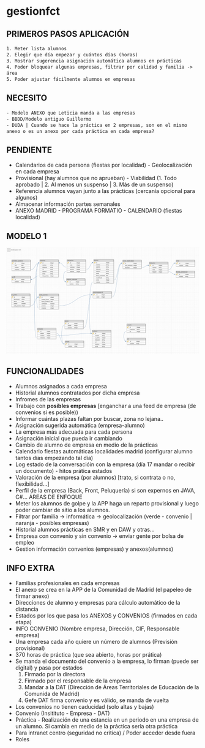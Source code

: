 # gestionfct

PRIMEROS PASOS APLICACIÓN
-----------------
	1. Meter lista alumnos
	2. Elegir que día empezar y cuántos días (horas)
	3. Mostrar sugerencia asignación automática alumnos en prácticas
	4. Poder bloquear algunas empresas, filtrar por calidad y familia -> área
	5. Poder ajustar fácilmente alumnos en empresas


NECESITO
---------
	- Modelo ANEXO que Leticia manda a las empresas
	- BBDD/Modelo antiguo Guillermo
	- DUDA | Cuando se hace la práctica en 2 empresas, son en el mismo anexo o es un anexo por cada práctica en cada empresa?


PENDIENTE
-----------
- Calendarios de cada persona (fiestas por localidad) - Geolocalización en cada empresa
- Provisional (hay alumnos que no aprueban) - Viabilidad (1. Todo aprobado | 2. Al menos un suspenso | 3. Más de un suspenso)
- Referencia alumnos vayan junto a las prácticas (cercanía opcional para algunos)
- Almacenar información partes semanales
- ANEXO MADRID - PROGRAMA FORMATIO - CALENDARIO (fiestas localidad)



MODELO 1
-------
![Modelo1](https://github.com/DaniS1448/gestionfct/blob/master/modelo1.png)


FUNCIONALIDADES
------------------
- Alumnos asignados a cada empresa
- Historial alumnos contratados por dicha empresa
- Infromes de las empresas
- Trabajo con **posibles empresas** [enganchar a una feed de empresa (de convenios si es posible))
- Informar cuántas plazas faltan por buscar, zona no lejana..
- Asignación sugerida automática (empresa-alumno)
- La empresa más adecuada para cada persona
- Asignación inicial que pueda ir cambiando
- Cambio de alumno de empresa en medio de la prácticas
- Calendario fiestas automáticas localidades madrid (configurar alumno tantos días empezando tal día)
- Log estado de la conversacióin con la empresa (día 17 mandar o recibir un documento) - hitos prática estados
- Valoración de la empresa (por alumnos) [trato, si contrata o no, flexibilidad...]
- Perfil de la empresa (Back, Front, Peluquería) si son expernos en JAVA, C#... ÁREAS DE ENFOQUE
- Meter los alumnos de golpe y la APP haga un reparto provisional y luego poder cambiar de sitio a los alumnos.
- Filtrar por familia -> informática -> geolocalización (verde - convenio | naranja - posibles empresas)
- Historial alumnos prácticas en SMR y en DAW y otras...
- Empresa con convenio y sin convenio -> enviar gente por bolsa de empleo
- Gestion información convenios (empresas) y anexos(alumnos)


INFO EXTRA
----------
- Familias profesionales en cada empresas
- El anexo se crea en la APP de la Comunidad de Madrid (el papeleo de firmar anexo)
- Direcciones de alumno y empresas para cálculo automático de la distancia
- Estados por los que pasa los ANEXOS y CONVENIOS (firmados en cada etapa)
- INFO CONVENIO (Nombre empresa, Dirección, CIF, Responsable empresa)
- Una empresa cada año quiere un número de alumnos (Previsión provisional)
- 370 horas de práctica (que sea abierto, horas por prática)
- Se manda el documento del convenio a la empresa, lo firman (puede ser digital) y pasa por estados
	1. Firmado por la directora
	2. Firmado por el responsable de la empresa
	3. Mandar a la DAT (Dirección de Áreas Territoriales de Educación de la Comunida de Madrid)
	4. Gefe DAT firma convenio y es válido, se manda de vuelta
- Los convenios no tienen caducidad (solo altas y bajas)
- Convenio (Insitituto - Empresa - DAT)
- Práctica - Realización de una estancia en un periodo en una empresa de un alumno. Si cambia en medio de la práctica sería otra práctica
- Para intranet centro (seguridad no crítica) / Poder acceder desde fuera
- Roles

